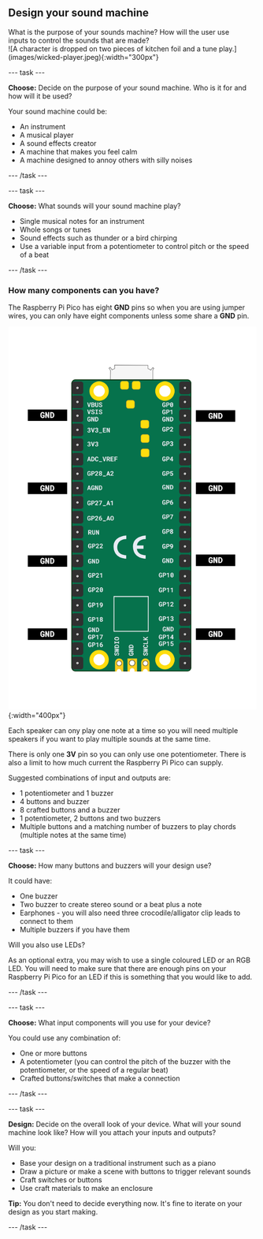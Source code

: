 ## Design your sound machine

<div style="display: flex; flex-wrap: wrap">
<div style="flex-basis: 200px; flex-grow: 1; margin-right: 15px;">
What is the purpose of your sounds machine? How will the user use inputs to control the sounds that are made? 
</div>
<div>
![A character is dropped on two pieces of kitchen foil and a tune play.](images/wicked-player.jpeg){:width="300px"}
</div>
</div>

--- task ---

**Choose:** Decide on the purpose of your sound machine. Who is it for and how will it be used? 

Your sound machine could be:

+ An instrument
+ A musical player
+ A sound effects creator
+ A machine that makes you feel calm
+ A machine designed to annoy others with silly noises

--- /task ---

--- task ---

**Choose:** What sounds will your sound machine play?

+ Single musical notes for an instrument
+ Whole songs or tunes
+ Sound effects such as thunder or a bird chirping 
+ Use a variable input from a potentiometer to control pitch or the speed of a beat

--- /task ---

### How many components can you have?

The Raspberry Pi Pico has eight **GND** pins so when you are using jumper wires, you can only have eight components unless some share a **GND** pin. 

![An illustration of the Raspberry Pi Pico with the ground pins highlighted.](images/gnd-pins.png){:width="400px"}

Each speaker can ony play one note at a time so you will need multiple speakers if you want to play multiple sounds at the same time. 

There is only one **3V** pin so you can only use one potentiometer. There is also a limit to how much current the Raspberry Pi Pico can supply. 

Suggested combinations of input and outputs are:
+ 1 potentiometer and 1 buzzer 
+ 4 buttons and buzzer
+ 8 crafted buttons and a buzzer
+ 1 potentiometer, 2 buttons and two buzzers
+ Multiple buttons and a matching number of buzzers to play chords (multiple notes at the same time)

--- task ---

**Choose:** How many buttons and buzzers will your design use?

It could have:
+ One buzzer
+ Two buzzer to create stereo sound or a beat plus a note
+ Earphones - you will also need three crocodile/alligator clip leads to connect to them
+ Multiple buzzers if you have them

Will you also use LEDs?

As an optional extra, you may wish to use a single coloured LED or an RGB LED. You will need to make sure that there are enough pins on your Raspberry Pi Pico for an LED if this is something that you would like to add. 

--- /task ---

--- task ---

**Choose:** What input components will you use for your device?

You could use any combination of:

+ One or more buttons
+ A potentiometer (you can control the pitch of the buzzer with the potentiometer, or the speed of a regular beat)
+ Crafted buttons/switches that make a connection

--- /task ---

--- task ---

**Design:** Decide on the overall look of your device. What will your sound machine look like? How will you attach your inputs and outputs?

Will you:

+ Base your design on a traditional instrument such as a piano
+ Draw a picture or make a scene with buttons to trigger relevant sounds
+ Craft switches or buttons
+ Use craft materials to make an enclosure

**Tip:** You don't need to decide everything now. It's fine to iterate on your design as you start making. 

--- /task ---

